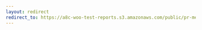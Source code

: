 ```yaml
---
layout: redirect
redirect_to: https://a8c-woo-test-reports.s3.amazonaws.com/public/pr-merge/43863/e2e/index.html
---
```

